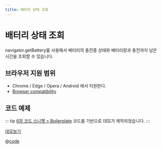 ```yaml
---
title: 배터리 상태 조회
---
```


# 배터리 상태 조회
navigator.getBattery를 사용해서 배터리의 충전중 상태와 배터리량과 충전까지 남은 시간을 조회할 수 있습니다. 

## 브라우저 지원 범위
- Chrome / Edge / Opera / Android 에서 지원한다. 
- [Browser compatibility](https://developer.mozilla.org/en-US/docs/Web/API/Battery_Status_API#browser_compatibility)

## 코드 예제
::: tip 
[6장 코드 스니펫 > Boilerplate](https://the-next-web-research-lab.github.io/fe-dev/code-snippets/UIComponent/Boilerplate.html) 코드를 기반으로 데모가 제작되었습니다.
:::


[데모보기](https://the-next-web-research-lab.github.io/docs/next-web-research/WebApis/battery.html)

@[code](@/docs/next-web-research/WebApis/battery.html)
